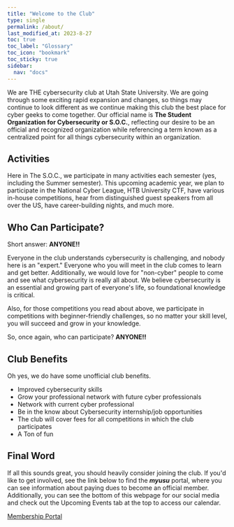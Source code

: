 ```yaml
---
title: "Welcome to the Club"
type: single
permalink: /about/
last_modified_at: 2023-8-27
toc: true
toc_label: "Glossary"
toc_icon: "bookmark"
toc_sticky: true
sidebar:
  nav: "docs"
---
```

We are THE cybersecurity club at Utah State University. We are going through some exciting rapid expansion and changes, so things may continue to look different as
we continue making this club the best place for cyber geeks to come together. Our official name is **The Student Organization for Cybersecurity or S.O.C.**, 
reflecting our desire to be an official and recognized organization while referencing a term known as a centralized point for all things cybersecurity within an organization.

## Activities

Here in The S.O.C., we participate in many activities each semester (yes, including the Summer semester). This upcoming academic year, we plan to participate in the National Cyber League, HTB University CTF, have various in-house competitions, hear from distinguished guest speakers from all over the US, have career-building nights, and much more.

## Who Can Participate?

Short answer: **ANYONE!!**


Everyone in the club understands cybersecurity is challenging, and nobody here is an "expert." Everyone who you will meet in the club comes to learn and get better. Additionally, we would love for "non-cyber" people to come and see what cybersecurity is really all about. We believe cybersecurity is an essential and growing part of everyone's life, so foundational knowledge is critical. 


Also, for those competitions you read about above, we participate in competitions with beginner-friendly challenges, so no matter your skill level, you will succeed and grow in your knowledge.


So, once again, who can participate? **ANYONE!!**

## Club Benefits

Oh yes, we do have some unofficial club benefits.

* Improved cybersecurity skills
* Grow your professional network with future cyber professionals
* Network with current cyber professional
* Be in the know about Cybersecurity internship/job opportunities
* The club will cover fees for all competitions in which the club participates
* A Ton of fun

## Final Word
If all this sounds great, you should heavily consider joining the club. If you'd like to get involved, see the link below to find the ***myusu*** portal, where you can see information about paying dues to become an official member. Additionally, you can see the bottom of this webpage for our social media and check out the Upcoming Events tab at the top to access our calendar. 


[Membership Portal](https://my.usu.edu/groups/student-organization-for-cybersecurity/page)
